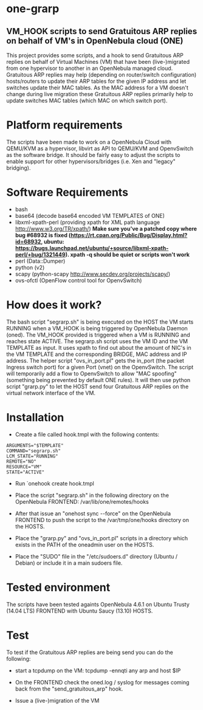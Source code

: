 one-grarp
=========

## VM_HOOK scripts to send Gratuitous ARP replies on behalf of VM's in OpenNebula cloud (ONE)

This project provides some scripts, and a hook to send Gratuitous ARP replies
on behalf of Virtual Machines (VM) that have been (live-)migrated from one
hypervisor to another in an OpenNebula managed cloud. Gratuitous ARP replies
may help (depending on router/switch configuration) hosts/routers to update
their ARP tables for the given IP address and let switches update their MAC
tables. As the MAC address for a VM doesn't change during live migration these
Gratuitous ARP replies primarily help to update switches MAC tables (which MAC
on which switch port).

# Platform requirements
The scripts have been made to work on a OpenNebula Cloud with QEMU/KVM as a hypervisor, libvirt as API to QEMU/KVM and OpenvSwitch
as the software bridge.  It should be fairly easy to adjust the scripts to
enable support for other hypervisors/bridges (i.e. Xen and "legacy" bridging).

# Software Requirements
- bash
- base64 (decode base64 encoded VM TEMPLATES of ONE)
- libxml-xpath-perl (providing xpath for XML path language
  http://www.w3.org/TR/xpath/)
**Make sure you've a patched copy where bug #68932 is fixed
(https://rt.cpan.org/Public/Bug/Display.html?id=68932, ubuntu:
https://bugs.launchpad.net/ubuntu/+source/libxml-xpath-perl/+bug/1321449).
xpath -q should be quiet or scripts won't work**
- perl (Data::Dumper)
- python (v2)
- scapy (python-scapy http://www.secdev.org/projects/scapy/)
- ovs-ofctl (OpenFlow control tool for OpenvSwitch)

# How does it work?
The bash script "segrarp.sh" is being executed on the HOST the VM starts
RUNNING when a VM_HOOK is being triggered by OpenNebula Daemon (oned). The
VM_HOOK provided is triggered when a VM is RUNNING and reaches state ACTIVE.
The segrarp.sh script uses the VM ID and the VM TEMPLATE as input. It uses
xpath to find out about the amount of NIC's in the VM TEMPLATE and the
corresponding BRIDGE, MAC address and IP address. The helper script
"ovs_in_port.pl" gets the in_port (the packet Ingress switch port) for a given
Port (vnet) on the OpenvSwitch. The script will temporarily add a flow to
OpenvSwitch to allow "MAC spoofing" (something being prevented by default ONE
rules). It will then use python script "grarp.py" to let the HOST send four
Gratuitous ARP replies on the virtual network interface of the VM.

# Installation
* Create a file called hook.tmpl with the following contents:

```
ARGUMENTS="$TEMPLATE"
COMMAND="segrarp.sh"
LCM_STATE="RUNNING"
REMOTE="NO"
RESOURCE="VM"
STATE="ACTIVE"
```

* Run `onehook create hook.tmpl
* Place the script "segrarp.sh" in the following directory on the OpenNebula
FRONTEND: /var/lib/one/remotes/hooks

* After that issue an "onehost sync --force" on the OpenNebula FRONTEND to push
the script to the /var/tmp/one/hooks directory on the HOSTS.

* Place the "grarp.py" and "ovs_in_port.pl" scripts in a directory which exists
in the PATH of the oneadmin user on the HOSTS.

* Place the "SUDO" file in the "/etc/sudoers.d" directory (Ubuntu / Debian) or
  include it in a main sudoers file.

# Tested environment
The scripts have been tested againts OpenNebula 4.6.1 on Ubuntu Trusty (14.04
LTS) FRONTEND with Ubuntu Saucy (13.10) HOSTS.

# Test
To test if the Gratuitous ARP replies are being send you can do the following:
* start a tcpdump on the VM:
 tcpdump -ennqti any arp and host $IP

* On the FRONTEND check the oned.log / syslog for messages coming back from the
"send_gratuitous_arp" hook.

* Issue a (live-)migration of the VM

